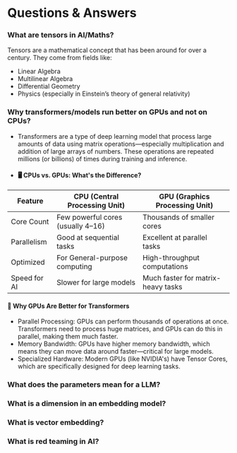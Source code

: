 # Questions & Answers
### What are tensors in AI/Maths?
Tensors are a mathematical concept that has been around for over a century. They come from fields like:
- Linear Algebra
- Multilinear Algebra
- Differential Geometry
- Physics (especially in Einstein’s theory of general relativity)

### Why transformers/models run better on GPUs and not on CPUs?
- Transformers are a type of deep learning model that process large amounts of data using matrix operations—especially multiplication and addition of large arrays of numbers. These operations are repeated millions (or billions) of times during training and inference.
- #### 🖥️ CPUs vs. GPUs: What's the Difference?
| Feature | CPU (Central Processing Unit)	| GPU (Graphics Processing Unit) |
| ----------- | ------------------------- | ------------------------------ | 
| Core Count  |	Few powerful cores (usually 4–16) |	Thousands of smaller cores |
| Parallelism |	Good at sequential tasks | Excellent at parallel tasks |
| Optimized | For	General-purpose computing |	High-throughput computations |
| Speed for AI |	Slower for large models	| Much faster for matrix-heavy tasks |

#### 🚀 Why GPUs Are Better for Transformers
- Parallel Processing: GPUs can perform thousands of operations at once. Transformers need to process huge matrices, and GPUs can do this in parallel, making them much faster.
- Memory Bandwidth: GPUs have higher memory bandwidth, which means they can move data around faster—critical for large models.
- Specialized Hardware: Modern GPUs (like NVIDIA's) have Tensor Cores, which are specifically designed for deep learning tasks.

### What does the parameters mean for a LLM?
###  What is a dimension in an embedding model?
### What is vector embedding?
### What is red teaming in AI?
